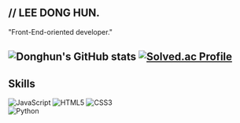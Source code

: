 ## // LEE DONG HUN.
"Front-End-oriented developer."

![Donghun's GitHub stats](https://github-readme-stats.vercel.app/api?username=Donghunn-Lee&show_icons=true&theme=transparent)
[![Solved.ac Profile](http://mazassumnida.wtf/api/v2/generate_badge?boj=dh82680)](https://solved.ac/dh82680/)
---
## Skills
![JavaScript](https://img.shields.io/badge/JavaScript-F7DF1E.svg?&style=for-the-badge&logo=JavaScript&logoColor=white) ![HTML5](https://img.shields.io/badge/HTML5-E34F26.svg?&style=for-the-badge&logo=HTML5&logoColor=white) ![CSS3](https://img.shields.io/badge/CSS3-1572B6.svg?&style=for-the-badge&logo=CSS3&logoColor=white)<br/>
![Python](https://img.shields.io/badge/Python-3776AB.svg?&style=for-the-badge&logo=Python&logoColor=white)

